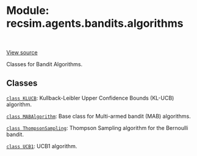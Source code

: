 <div itemscope itemtype="http://developers.google.com/ReferenceObject">
<meta itemprop="name" content="recsim.agents.bandits.algorithms" />
<meta itemprop="path" content="Stable" />
</div>

# Module: recsim.agents.bandits.algorithms

<table class="tfo-notebook-buttons tfo-api" align="left">
</table>

<a target="_blank" href="https://github.com/google-research/recsim/tree/master/recsim/agents/bandits/algorithms.py">View
source</a>

Classes for Bandit Algorithms.

<!-- Placeholder for "Used in" -->

## Classes

[`class KLUCB`](../../../recsim/agents/bandits/algorithms/KLUCB.md):
Kullback-Leibler Upper Confidence Bounds (KL-UCB) algorithm.

[`class MABAlgorithm`](../../../recsim/agents/bandits/algorithms/MABAlgorithm.md):
Base class for Multi-armed bandit (MAB) algorithms.

[`class ThompsonSampling`](../../../recsim/agents/bandits/algorithms/ThompsonSampling.md):
Thompson Sampling algorithm for the Bernoulli bandit.

[`class UCB1`](../../../recsim/agents/bandits/algorithms/UCB1.md): UCB1
algorithm.

